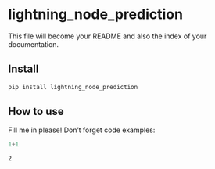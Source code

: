 lightning_node_prediction
================

<!-- WARNING: THIS FILE WAS AUTOGENERATED! DO NOT EDIT! -->

This file will become your README and also the index of your
documentation.

## Install

``` sh
pip install lightning_node_prediction
```

## How to use

Fill me in please! Don’t forget code examples:

``` python
1+1
```

    2
